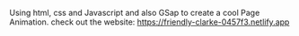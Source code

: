 Using html, css and Javascript and also GSap to create a cool Page Animation.
check out the website: https://friendly-clarke-0457f3.netlify.app
